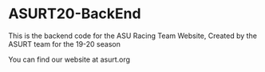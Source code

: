 # ASURT20-BackEnd

This is the backend code for the ASU Racing Team Website, Created by the ASURT team for the 19-20 season

You can find our website at <a>asurt.org</a>
